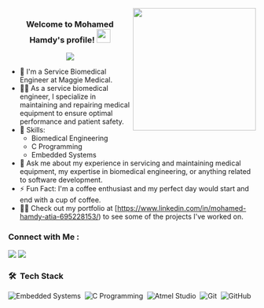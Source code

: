 <img width="250" align="right" src="https://c.tenor.com/_DOBjnGspYAAAAAM/code-coding.gif">

<h3 align="center">
  Welcome to Mohamed Hamdy's profile!
  <img src="https://img.shields.io/badge/Hello-World!-brightgreen?style=flat&logo=c&logoColor=white" width="28">
</h3>

<!-- Typing SVG by DenverCoder1 - https://github.com/DenverCoder1/readme-typing-svg -->
<p align="center">
  <a href="https://github.com/DenverCoder1/readme-typing-svg"><img src="https://readme-typing-svg.herokuapp.com/?lines=Embedded%20System%20Engineer;Always%20learning%20new%20things&font=Fira%20Code&center=true&width=440&height=45&color=f75c7e&vCenter=true&size=22"></a>
</p> 

- 🏢 I'm a Service Biomedical Engineer at Maggie Medical.
- 👨‍💻 As a service biomedical engineer, I specialize in maintaining and repairing medical equipment to ensure optimal performance and patient safety.
- 💼 Skills:
  - Biomedical Engineering
  - C Programming
  - Embedded Systems
- 💬 Ask me about my experience in servicing and maintaining medical equipment, my expertise in biomedical engineering, or anything related to software development.
- ⚡ Fun Fact: I'm a coffee enthusiast and my perfect day would start and end with a cup of coffee.
- 👨‍💻 Check out my portfolio at [https://www.linkedin.com/in/mohamed-hamdy-atia-695228153/) to see some of the projects I've worked on.


### Connect with Me :

<a href="https://www.linkedin.com/in/mohamed-hamdy-atia-695228153/" target="_blank"><img src="https://img.shields.io/badge/-Mohamed%20Hamdy-0077B5?style=for-the-badge&logo=Linkedin&logoColor=white"/></a>
<a href="https://t.me/MohamedHAtia" target="_blank"><img src="https://img.shields.io/badge/-Mohamed%20Hamdy-0077B5?style=for-the-badge&logo=Telegram&logoColor=white"/></a>
### 🛠 &nbsp;Tech Stack
![Embedded Systems](https://img.shields.io/badge/-Embedded%20Systems-05122A?style=flat&logo=embedded&logoColor=white)&nbsp;
![C Programming](https://img.shields.io/badge/-C%20Programming-05122A?style=flat&logo=c&logoColor=white)&nbsp;
![Atmel Studio](https://img.shields.io/badge/-Atmel%20Studio-05122A?style=flat&logo=atmel&logoColor=white)&nbsp;
![Git](https://img.shields.io/badge/-Git-05122A?style=flat&logo=git)&nbsp;
![GitHub](https://img.shields.io/badge/-GitHub-05122A?style=flat&logo=github)&nbsp;


